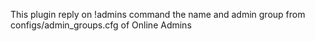 This plugin reply on !admins command the name and admin group from configs/admin_groups.cfg of Online Admins
